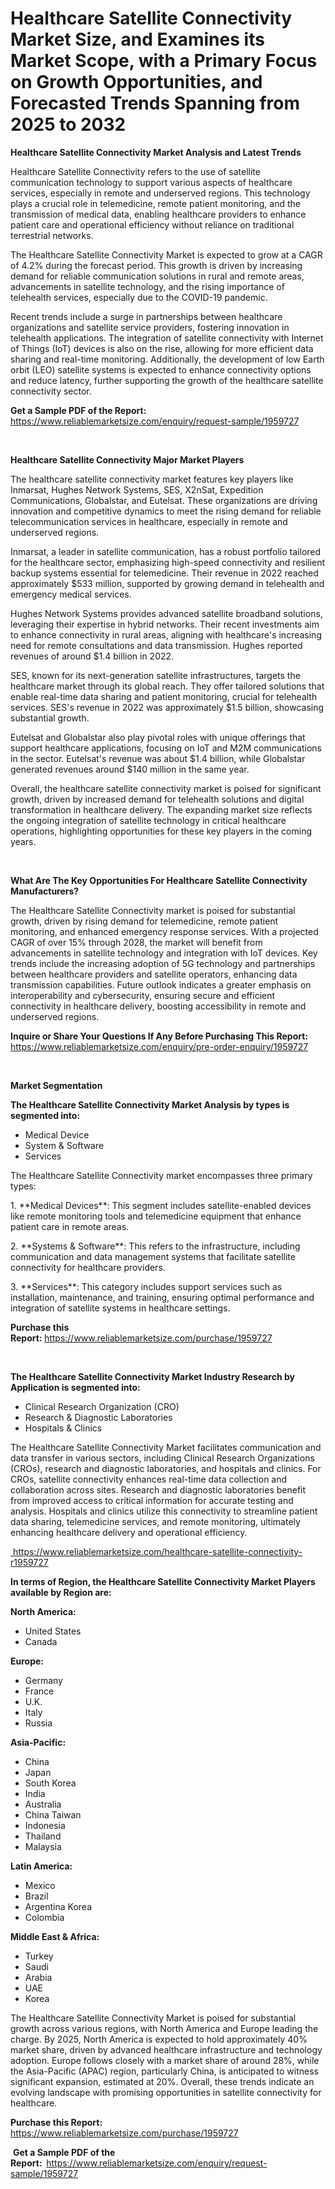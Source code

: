 <p><h1>Healthcare Satellite Connectivity Market Size, and Examines its Market Scope, with a Primary Focus on Growth Opportunities, and Forecasted Trends Spanning from 2025 to 2032</h1></p><p><strong>Healthcare Satellite Connectivity Market Analysis and Latest Trends</strong></p>
<p><p>Healthcare Satellite Connectivity refers to the use of satellite communication technology to support various aspects of healthcare services, especially in remote and underserved regions. This technology plays a crucial role in telemedicine, remote patient monitoring, and the transmission of medical data, enabling healthcare providers to enhance patient care and operational efficiency without reliance on traditional terrestrial networks.</p><p>The Healthcare Satellite Connectivity Market is expected to grow at a CAGR of 4.2% during the forecast period. This growth is driven by increasing demand for reliable communication solutions in rural and remote areas, advancements in satellite technology, and the rising importance of telehealth services, especially due to the COVID-19 pandemic. </p><p>Recent trends include a surge in partnerships between healthcare organizations and satellite service providers, fostering innovation in telehealth applications. The integration of satellite connectivity with Internet of Things (IoT) devices is also on the rise, allowing for more efficient data sharing and real-time monitoring. Additionally, the development of low Earth orbit (LEO) satellite systems is expected to enhance connectivity options and reduce latency, further supporting the growth of the healthcare satellite connectivity sector.</p></p>
<p><strong>Get a Sample PDF of the Report:&nbsp;</strong> <a href="https://www.reliablemarketsize.com/enquiry/request-sample/1959727?utm_campaign=2782&utm_medium=2&utm_source=Github&utm_content=ia&utm_term=12042025&utm_id=healthcare-satellite-connectivity">https://www.reliablemarketsize.com/enquiry/request-sample/1959727</a></p>
<p>&nbsp;</p>
<p><strong>Healthcare Satellite Connectivity Major Market Players</strong></p>
<p><p>The healthcare satellite connectivity market features key players like Inmarsat, Hughes Network Systems, SES, X2nSat, Expedition Communications, Globalstar, and Eutelsat. These organizations are driving innovation and competitive dynamics to meet the rising demand for reliable telecommunication services in healthcare, especially in remote and underserved regions.</p><p>Inmarsat, a leader in satellite communication, has a robust portfolio tailored for the healthcare sector, emphasizing high-speed connectivity and resilient backup systems essential for telemedicine. Their revenue in 2022 reached approximately $533 million, supported by growing demand in telehealth and emergency medical services.</p><p>Hughes Network Systems provides advanced satellite broadband solutions, leveraging their expertise in hybrid networks. Their recent investments aim to enhance connectivity in rural areas, aligning with healthcare's increasing need for remote consultations and data transmission. Hughes reported revenues of around $1.4 billion in 2022.</p><p>SES, known for its next-generation satellite infrastructures, targets the healthcare market through its global reach. They offer tailored solutions that enable real-time data sharing and patient monitoring, crucial for telehealth services. SES's revenue in 2022 was approximately $1.5 billion, showcasing substantial growth.</p><p>Eutelsat and Globalstar also play pivotal roles with unique offerings that support healthcare applications, focusing on IoT and M2M communications in the sector. Eutelsat's revenue was about $1.4 billion, while Globalstar generated revenues around $140 million in the same year.</p><p>Overall, the healthcare satellite connectivity market is poised for significant growth, driven by increased demand for telehealth solutions and digital transformation in healthcare delivery. The expanding market size reflects the ongoing integration of satellite technology in critical healthcare operations, highlighting opportunities for these key players in the coming years.</p></p>
<p>&nbsp;</p>
<p><strong>What Are The Key Opportunities For Healthcare Satellite Connectivity Manufacturers?</strong></p>
<p><p>The Healthcare Satellite Connectivity market is poised for substantial growth, driven by rising demand for telemedicine, remote patient monitoring, and enhanced emergency response services. With a projected CAGR of over 15% through 2028, the market will benefit from advancements in satellite technology and integration with IoT devices. Key trends include the increasing adoption of 5G technology and partnerships between healthcare providers and satellite operators, enhancing data transmission capabilities. Future outlook indicates a greater emphasis on interoperability and cybersecurity, ensuring secure and efficient connectivity in healthcare delivery, boosting accessibility in remote and underserved regions.</p></p>
<p><strong>Inquire or Share Your Questions If Any Before Purchasing This Report:</strong> <a href="https://www.reliablemarketsize.com/enquiry/pre-order-enquiry/1959727?utm_campaign=2782&utm_medium=2&utm_source=Github&utm_content=ia&utm_term=12042025&utm_id=healthcare-satellite-connectivity">https://www.reliablemarketsize.com/enquiry/pre-order-enquiry/1959727</a></p>
<p>&nbsp;</p>
<p><strong>Market Segmentation</strong></p>
<p><strong>The Healthcare Satellite Connectivity Market Analysis by types is segmented into:</strong></p>
<p><ul><li>Medical Device</li><li>System & Software</li><li>Services</li></ul></p>
<p><p>The Healthcare Satellite Connectivity market encompasses three primary types: </p><p>1. **Medical Devices**: This segment includes satellite-enabled devices like remote monitoring tools and telemedicine equipment that enhance patient care in remote areas.</p><p>2. **Systems & Software**: This refers to the infrastructure, including communication and data management systems that facilitate satellite connectivity for healthcare providers.</p><p>3. **Services**: This category includes support services such as installation, maintenance, and training, ensuring optimal performance and integration of satellite systems in healthcare settings.</p></p>
<p><strong>Purchase this Report:&nbsp;</strong><a href="https://www.reliablemarketsize.com/purchase/1959727?utm_campaign=2782&utm_medium=2&utm_source=Github&utm_content=ia&utm_term=12042025&utm_id=healthcare-satellite-connectivity">https://www.reliablemarketsize.com/purchase/1959727</a></p>
<p>&nbsp;</p>
<p><strong>The Healthcare Satellite Connectivity Market Industry Research by Application is segmented into:</strong></p>
<p><ul><li>Clinical Research Organization (CRO)</li><li>Research & Diagnostic Laboratories</li><li>Hospitals & Clinics</li></ul></p>
<p><p>The Healthcare Satellite Connectivity Market facilitates communication and data transfer in various sectors, including Clinical Research Organizations (CROs), research and diagnostic laboratories, and hospitals and clinics. For CROs, satellite connectivity enhances real-time data collection and collaboration across sites. Research and diagnostic laboratories benefit from improved access to critical information for accurate testing and analysis. Hospitals and clinics utilize this connectivity to streamline patient data sharing, telemedicine services, and remote monitoring, ultimately enhancing healthcare delivery and operational efficiency.</p></p>
<p><a href="https://www.reliablemarketsize.com/healthcare-satellite-connectivity-r1959727?utm_campaign=2782&utm_medium=2&utm_source=Github&utm_content=ia&utm_term=12042025&utm_id=healthcare-satellite-connectivity">&nbsp;https://www.reliablemarketsize.com/healthcare-satellite-connectivity-r1959727</a></p>
<p><strong>In terms of Region, the Healthcare Satellite Connectivity Market Players available by Region are:</strong></p>
<p>
    <p> <strong> North America: </strong>
        <ul>
            <li>United States</li>
            <li>Canada</li>
        </ul>
        </p> 
    <p> <strong> Europe: </strong>
        <ul>
            <li>Germany</li>
            <li>France</li>
            <li>U.K.</li>
            <li>Italy</li>
            <li>Russia</li>
        </ul>
        </p> 
    <p> <strong> Asia-Pacific: </strong>
        <ul>
            <li>China</li>
            <li>Japan</li>
            <li>South Korea</li>
            <li>India</li>
            <li>Australia</li>
            <li>China Taiwan</li>
            <li>Indonesia</li>
            <li>Thailand</li>
            <li>Malaysia</li>
        </ul>
        </p> 
    <p> <strong> Latin America: </strong>
        <ul>
            <li>Mexico</li>
            <li>Brazil</li>
            <li>Argentina Korea</li>
            <li>Colombia</li>
        </ul>
        </p> 
    <p> <strong> Middle East & Africa: </strong>
        <ul>
            <li>Turkey</li>
            <li>Saudi</li>
            <li>Arabia</li>
            <li>UAE</li>
            <li>Korea</li>
        </ul>
    </p>
    </p>
<p><p>The Healthcare Satellite Connectivity Market is poised for substantial growth across various regions, with North America and Europe leading the charge. By 2025, North America is expected to hold approximately 40% market share, driven by advanced healthcare infrastructure and technology adoption. Europe follows closely with a market share of around 28%, while the Asia-Pacific (APAC) region, particularly China, is anticipated to witness significant expansion, estimated at 20%. Overall, these trends indicate an evolving landscape with promising opportunities in satellite connectivity for healthcare.</p></p>
<p><strong>Purchase this Report: </strong><a href="https://www.reliablemarketsize.com/purchase/1959727?utm_campaign=2782&utm_medium=2&utm_source=Github&utm_content=ia&utm_term=12042025&utm_id=healthcare-satellite-connectivity">https://www.reliablemarketsize.com/purchase/1959727</a></p>
<p>&nbsp;<strong>Get a Sample PDF of the Report:&nbsp;&nbsp;</strong><a href="https://www.reliablemarketsize.com/enquiry/request-sample/1959727?utm_campaign=2782&utm_medium=2&utm_source=Github&utm_content=ia&utm_term=12042025&utm_id=healthcare-satellite-connectivity">https://www.reliablemarketsize.com/enquiry/request-sample/1959727</a></p>
<p><strong></strong></p>
<p><p></p><p></p><p></p></p>